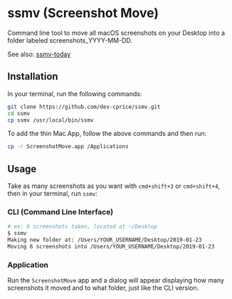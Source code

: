 # ssmv (Screenshot Move)

Command line tool to move all macOS screenshots on your Desktop into a folder labeled screenshots_YYYY-MM-DD.

See also: [ssmv-today](https://github.com/dev-cprice/ssmv-today)

## Installation

In your terminal, run the following commands:

```sh
git clone https://github.com/dev-cprice/ssmv.git
cd ssmv
cp ssmv /usr/local/bin/ssmv
```

To add the thin Mac App, follow the above commands and then run:

```sh
cp -r ScreenshotMove.app /Applications
```

## Usage

Take as many screenshots as you want with `cmd+shift+3` or `cmd+shift+4`, then in your terminal, run `ssmv`:

### CLI (Command Line Interface)

```sh
# ex: 6 screenshots taken, located at ~/Desktop
$ ssmv
Making new folder at: /Users/YOUR_USERNAME/Desktop/2019-01-23
Moving 6 screenshots into /Users/YOUR_USERNAME/Desktop/2019-01-23
```

### Application

Run the `ScreenshotMove` app and a dialog will appear displaying how many screenshots it moved and to what folder, just like the CLI version.
